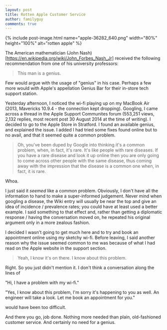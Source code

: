 ```yaml
---
layout: post
title: Rotten Apple Customer Service
author: familyguy
comments: true
---
```


{% include post-image.html name="apple-36282_640.png" width="80%" height="100%" alt="rotten apple" %}

The American mathematician (John Nash)[https://en.wikipedia.org/wiki/John_Forbes_Nash_Jr] received the following recommendation from one of his university professors: 

> This man is a genius.

Few would argue with the usage of "genius" in his case. Perhaps a few more would with Apple's appellation Genius Bar for their in-store tech support station.

Yesterday afternoon, I noticed the wi-fi playing up on my MacBook Air (2013, Mavericks 10.9.4 - the connection kept dropping). Googling, I came across a thread in the Apple Support Communites forum (553,251 views, 2,132 replies, most recent post 30 August 2014 at the time of writing). I decided to go to the Apple Store in Stratford. I found an available genius, and explained the issue. I added I had tried some fixes found online but to no avail, and that it seemed quite a common problem.

> Oh, you've been duped by Google into thinking it's a common problem, when, in fact, it's rare. It's like people with rare diseases. If you have a rare disease and look it up online then you are only going to come across other people with the same disease, thus coming away with the impression that the disease is a common one when, in fact, it is rare.

Whoa.

I just said it *seemed* like a common problem. Obviously, I don't have all the information to hand to make a super-informed judgement. Never mind when googling a disease, the Wiki entry will usually be near the top and give an idea of incidence / prevalence rates; you could have at least used a better example. I said something to that effect and, rather than getting a diplomatic response / having the conversation moved on, he repeated his original argument only in a more zealous fashion.

I decided I wasn't going to get much here and to try and book an appointment online using my sketchy wi-fi. Before leaving, I said another reason why the issue seemed common to me was because of what I had read on the Apple website in the support section.

> Yeah, I know it's on there. I know about this problem.

Right. So you just didn't mention it. I don't think a conversation along the lines of

"Hi, I have a problem with my wi-fi."

"Yes, I know about this problem, I'm sorry it's happening to you as well. An engineer will take a look. Let me book an appointment for you."

would have been too difficult.

And there you go, job done. Nothing more needed than plain, old-fashioned customer service. And certainly no need for a genius.
